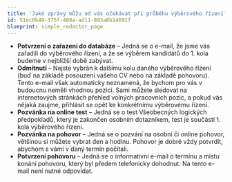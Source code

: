 ```yaml
---
title: 'Jaké zprávy můžu od vás očekávat při průběhu výběrového řízení?'
id: 51ec0b49-375f-408a-ad11-893a8b14691f
blueprint: simple_redactor_page
---
```

<ul>
	<li><strong>Potvrzení o zařazení do databáze</strong> – Jedná se
          o e-mail, že jsme vás zařadili do výběrového řízení, a že se
          výběrem kandidátů do 1. kola budeme v nejbližší době zabývat.
	</li>
	<li><strong>Odmítnutí</strong> – Nejste vybrán k dalšímu kolu
          daného výběrového řízení (buď na základě posouzení vašeho CV
          nebo na základě pohovoru). Tento e-mail však automaticky
          neznamená, že bychom pro vás v budoucnu neměli vhodnou pozici.
          Sami můžete sledovat na internetových stránkách přehled
          volných pracovních pozic, a pokud vás nějaká zaujme, přihlásit
          se opět ke konkrétnímu výběrovému řízení.
	<o:p></o:p></li>
	<li><strong>Pozvánka na online test</strong> – Jedná se o test
          Všeobecných logických předpokladů, který je zakončen osobním
          dotazníkem, test je součástí 1. kola výběrového řízení. 
	</li>
	<li><strong>Pozvánka na pohovor</strong> – Jedná se o pozvání na
          osobní či online pohovor, většinou si můžete vybrat den a
          hodinu. Pohovor je dobré vždy potvrdit, abychom s vámi v daný
          termín počítali.
	<o:p></o:p></li>
	<li><strong>Potvrzení pohovoru</strong> – Jedná se o
          informativní e-mail o termínu a místu konání pohovoru, který
          byl předem telefonicky dohodnut. Na tento e-mail není nutné
          odpovídat.
	<o:p></o:p></li>
</ul>